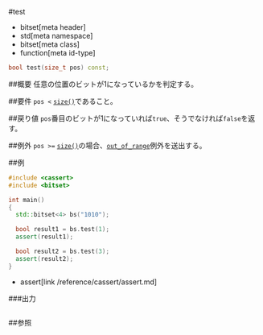 #test
* bitset[meta header]
* std[meta namespace]
* bitset[meta class]
* function[meta id-type]

```cpp
bool test(size_t pos) const;
```

##概要
任意の位置のビットが1になっているかを判定する。


##要件
`pos <` [`size()`](size.md)であること。


##戻り値
`pos`番目のビットが1になっていれば`true`、そうでなければ`false`を返す。


##例外
`pos >=` [`size()`](size.md)の場合、[`out_of_range`](/reference/stdexcept.md)例外を送出する。


##例
```cpp
#include <cassert>
#include <bitset>

int main()
{
  std::bitset<4> bs("1010");

  bool result1 = bs.test(1);
  assert(result1);

  bool result2 = bs.test(3);
  assert(result2);
}
```
* assert[link /reference/cassert/assert.md]

###出力
```
```

##参照

